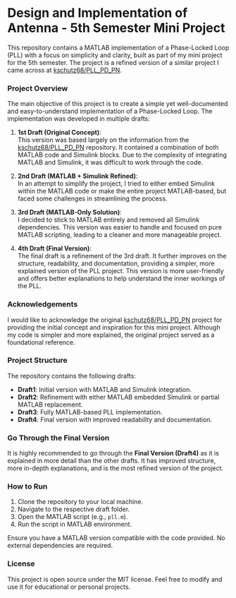 # Design and Implementation of Antenna - 5th Semester Mini Project

This repository contains a MATLAB implementation of a Phase-Locked Loop (PLL) with a focus on simplicity and clarity, built as part of my mini project for the 5th semester. The project is a refined version of a similar project I came across at [kschutz68/PLL_PD_PN](https://github.com/kschutz68/PLL_PD_PN).

### Project Overview

The main objective of this project is to create a simple yet well-documented and easy-to-understand implementation of a Phase-Locked Loop. The implementation was developed in multiple drafts:

1. **1st Draft (Original Concept)**:  
   This version was based largely on the information from the [kschutz68/PLL_PD_PN](https://github.com/kschutz68/PLL_PD_PN) repository. It contained a combination of both MATLAB code and Simulink blocks. Due to the complexity of integrating MATLAB and Simulink, it was difficult to work through the code.

2. **2nd Draft (MATLAB + Simulink Refined)**:  
   In an attempt to simplify the project, I tried to either embed Simulink within the MATLAB code or make the entire project MATLAB-based, but faced some challenges in streamlining the process.

3. **3rd Draft (MATLAB-Only Solution)**:  
   I decided to stick to MATLAB entirely and removed all Simulink dependencies. This version was easier to handle and focused on pure MATLAB scripting, leading to a cleaner and more manageable project.

4. **4th Draft (Final Version)**:  
   The final draft is a refinement of the 3rd draft. It further improves on the structure, readability, and documentation, providing a simpler, more explained version of the PLL project. This version is more user-friendly and offers better explanations to help understand the inner workings of the PLL.

### Acknowledgements

I would like to acknowledge the original [kschutz68/PLL_PD_PN](https://github.com/kschutz68/PLL_PD_PN) project for providing the initial concept and inspiration for this mini project. Although my code is simpler and more explained, the original project served as a foundational reference.

### Project Structure

The repository contains the following drafts:
- **Draft1**: Initial version with MATLAB and Simulink integration.
- **Draft2**: Refinement with either MATLAB embedded Simulink or partial MATLAB replacement.
- **Draft3**: Fully MATLAB-based PLL implementation.
- **Draft4**: Final version with improved readability and documentation.

### Go Through the Final Version

It is highly recommended to go through the **Final Version (Draft4)** as it is explained in more detail than the other drafts. It has improved structure, more in-depth explanations, and is the most refined version of the project.

### How to Run

1. Clone the repository to your local machine.
2. Navigate to the respective draft folder.
3. Open the MATLAB script (e.g., `pll.m`).
4. Run the script in MATLAB environment.

Ensure you have a MATLAB version compatible with the code provided. No external dependencies are required.

### License

This project is open source under the MIT license. Feel free to modify and use it for educational or personal projects.

